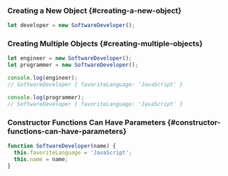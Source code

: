 

### Creating a New Object {#creating-a-new-object}

```js
let developer = new SoftwareDeveloper();
```

### Creating Multiple Objects {#creating-multiple-objects}

```js
let engineer = new SoftwareDeveloper();
let programmer = new SoftwareDeveloper();

console.log(engineer);
// SoftwareDeveloper { favoriteLanguage: 'JavaScript' }

console.log(programmer);
// SoftwareDeveloper { favoriteLanguage: 'JavaScript' }
```

### Constructor Functions Can Have Parameters {#constructor-functions-can-have-parameters}

```js
function SoftwareDeveloper(name) {
  this.favoriteLanguage = 'JavaScript';
  this.name = name;
}
```



